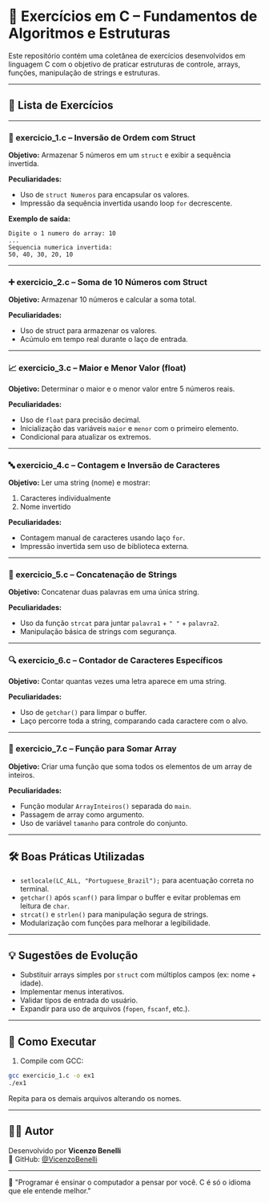 
# 📘 Exercícios em C – Fundamentos de Algoritmos e Estruturas

Este repositório contém uma coletânea de exercícios desenvolvidos em linguagem C com o objetivo de praticar estruturas de controle, arrays, funções, manipulação de strings e estruturas.

---

## 📌 Lista de Exercícios

---

### 🔁 exercicio_1.c – Inversão de Ordem com Struct

**Objetivo:** Armazenar 5 números em um `struct` e exibir a sequência invertida.

**Peculiaridades:**
- Uso de `struct Numeros` para encapsular os valores.
- Impressão da sequência invertida usando loop `for` decrescente.

**Exemplo de saída:**
```
Digite o 1 numero do array: 10
...
Sequencia numerica invertida:
50, 40, 30, 20, 10
```

---

### ➕ exercicio_2.c – Soma de 10 Números com Struct

**Objetivo:** Armazenar 10 números e calcular a soma total.

**Peculiaridades:**
- Uso de struct para armazenar os valores.
- Acúmulo em tempo real durante o laço de entrada.

---

### 📈 exercicio_3.c – Maior e Menor Valor (float)

**Objetivo:** Determinar o maior e o menor valor entre 5 números reais.

**Peculiaridades:**
- Uso de `float` para precisão decimal.
- Inicialização das variáveis `maior` e `menor` com o primeiro elemento.
- Condicional para atualizar os extremos.

---

### 🔤 exercicio_4.c – Contagem e Inversão de Caracteres

**Objetivo:** Ler uma string (nome) e mostrar:
1. Caracteres individualmente
2. Nome invertido

**Peculiaridades:**
- Contagem manual de caracteres usando laço `for`.
- Impressão invertida sem uso de biblioteca externa.

---

### 🔗 exercicio_5.c – Concatenação de Strings

**Objetivo:** Concatenar duas palavras em uma única string.

**Peculiaridades:**
- Uso da função `strcat` para juntar `palavra1` + `" "` + `palavra2`.
- Manipulação básica de strings com segurança.

---

### 🔍 exercicio_6.c – Contador de Caracteres Específicos

**Objetivo:** Contar quantas vezes uma letra aparece em uma string.

**Peculiaridades:**
- Uso de `getchar()` para limpar o buffer.
- Laço percorre toda a string, comparando cada caractere com o alvo.

---

### 🧮 exercicio_7.c – Função para Somar Array

**Objetivo:** Criar uma função que soma todos os elementos de um array de inteiros.

**Peculiaridades:**
- Função modular `ArrayInteiros()` separada do `main`.
- Passagem de array como argumento.
- Uso de variável `tamanho` para controle do conjunto.

---

## 🛠️ Boas Práticas Utilizadas

- `setlocale(LC_ALL, "Portuguese_Brazil");` para acentuação correta no terminal.
- `getchar()` após `scanf()` para limpar o buffer e evitar problemas em leitura de `char`.
- `strcat()` e `strlen()` para manipulação segura de strings.
- Modularização com funções para melhorar a legibilidade.

---

## 💡 Sugestões de Evolução

- Substituir arrays simples por `struct` com múltiplos campos (ex: nome + idade).
- Implementar menus interativos.
- Validar tipos de entrada do usuário.
- Expandir para uso de arquivos (`fopen`, `fscanf`, etc.).

---

## 🚀 Como Executar

1. Compile com GCC:

```bash
gcc exercicio_1.c -o ex1
./ex1
```

Repita para os demais arquivos alterando os nomes.

---

## 🧑‍💻 Autor

Desenvolvido por **Vicenzo Benelli**  
📌 GitHub: [@VicenzoBenelli](https://github.com/VicenzoBenelli)

---

🧠 "Programar é ensinar o computador a pensar por você. C é só o idioma que ele entende melhor."
